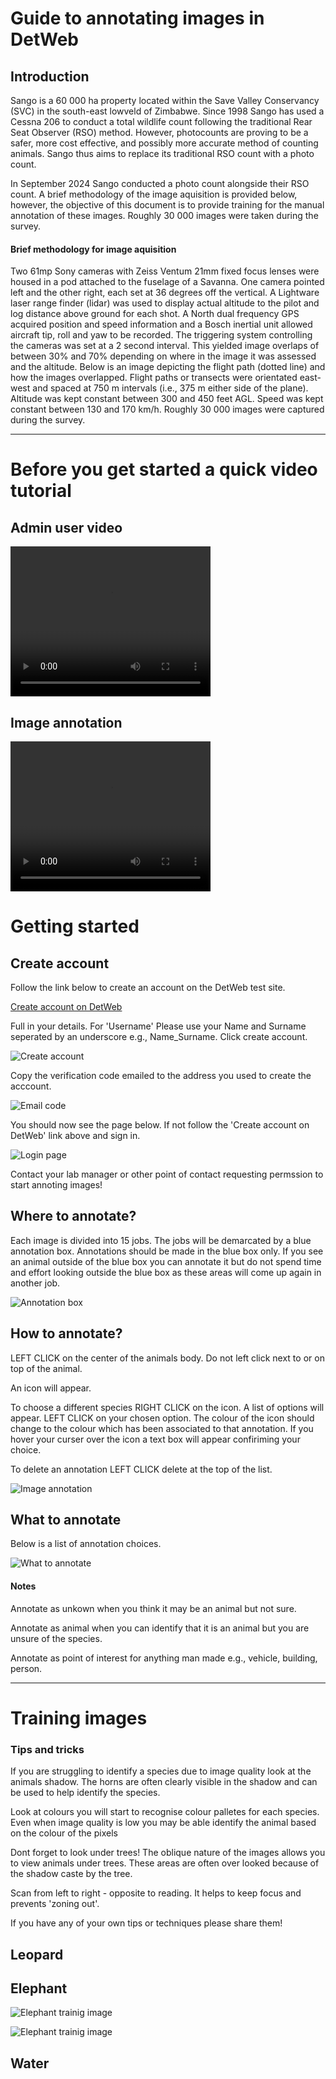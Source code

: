 # Guide to annotating images in DetWeb

## Introduction

Sango is a 60 000 ha property located within the Save Valley Conservancy (SVC) in the south-east lowveld of Zimbabwe. Since 1998 Sango has used a Cessna 206 to conduct a total wildlife count following the traditional Rear Seat Observer (RSO) method. However, photocounts are proving to be a safer, more cost effective, and possibly more accurate method of counting animals. Sango thus aims to replace its traditional RSO count with a photo count.    

In September 2024 Sango conducted a photo count alongside their RSO count. A brief methodology of the image aquisition is provided below, however, the objective of this document is to provide training for the manual annotation of these images. Roughly 30 000 images were taken during the survey. 

#### Brief methodology for image aquisition 

Two 61mp Sony cameras with Zeiss Ventum 21mm fixed focus lenses were housed in a pod attached to the fuselage of a Savanna. One camera pointed left and the other right, each set at 36 degrees off the vertical. A Lightware laser range finder (lidar) was used to display actual altitude to the pilot and log distance above ground for each shot. A North dual frequency GPS acquired position and speed information and a Bosch inertial unit allowed aircraft tip, roll and yaw to be recorded. The triggering system controlling the cameras was set at a 2 second interval. This yielded image overlaps of between 30% and 70% depending on where in the image it was assessed and the altitude. Below is an image depicting the flight path (dotted line) and how the images overlapped. Flight paths or transects were orientated east-west and spaced at 750 m intervals (i.e., 375 m either side of the plane). Altitude was kept constant between 300 and 450 feet AGL. Speed was kept constant between 130 and 170 km/h. Roughly 30 000 images were captured during the survey.


---
# Before you get started a quick video tutorial

## Admin user video

<video width="320" height="240" controls>
  <source src="Videos/DetWeb_Admin_User.mp4" type="video/mp4">
  Your browser does not support the video tag.
</video>

## Image annotation 

<video width="320" height="240" controls>
  <source src="Videos/DetWeb_Image_Annotation.mp4" type="video/mp4">
  Your browser does not support the video tag.
</video>

# Getting started

## Create account 

Follow the link below to create an account on the DetWeb test site. 

[Create account on DetWeb](http://prod.d2akirfrcp5tqu.amplifyapp.com/)

Full in your details. For 'Username' Please use your Name and Surname seperated by an underscore e.g., Name_Surname. Click create account.

![Create account](Images/Create_account.jpg)

Copy the verification code emailed to the address you used to create the acccount.

![Email code](Images/Email_code.jpg)

You should now see the page below. If not follow the 'Create account on DetWeb' link above and sign in.

![Login page](Images/Login_page.jpg)

Contact your lab manager or other point of contact requesting permssion to start annoting images!


## Where to annotate?

Each image is divided into 15 jobs. The jobs will be demarcated by a blue annotation box. Annotations should be made in the blue box only. If you see an animal outside of the blue box you can annotate it but do not spend time and effort looking outside the blue box as these areas will come up again in another job. 

![Annotation box](Images/AnnotationBox.jpg)


## How to annotate?

LEFT CLICK on the center of the animals body. Do not left click next to or on top of the animal. 

An icon will appear. 

To choose a different species RIGHT CLICK on the icon. A list of options will appear. LEFT CLICK on your chosen option. The colour of the icon should change to the colour which has been associated to that annotation. If you hover your curser over the icon a text box will appear confiriming your choice. 

To delete an annotation LEFT CLICK delete at the top of the list.


![Image annotation](GIF/LeftClick_ImageAnnotation.gif)

## What to annotate

Below is a list of annotation choices.

![What to annotate](Images/Annotation_choices.png)

#### Notes

Annotate as unkown when you think it may be an animal but not sure.

Annotate as animal when you can identify that it is an animal but you are unsure of the species. 

Annotate as point of interest for anything man made e.g., vehicle, building, person.


---



# Training images

### Tips and tricks

If you are struggling to identify a species due to image quality look at the animals shadow. The horns are often clearly visible in the shadow and can be used to help identify the species.

Look at colours you will start to recognise colour palletes for each species. Even when image quality is low you may be able identify the animal based on the colour of the pixels

Dont forget to look under trees! The oblique nature of the images allows you to view animals under trees. These areas are often over looked because of the shadow caste by the tree.

Scan from left to right - opposite to reading. It helps to keep focus and prevents 'zoning out'. 

If you have any of your own tips or techniques please share them!

## Leopard  

## Elephant

![Elephant trainig image](Images/Ele_training.jpg)

![Elephant trainig image](Images/Ele_training2.jpg)

## Water
